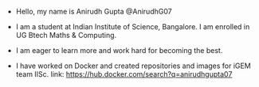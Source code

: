 - Hello, my name is Anirudh Gupta @AnirudhG07
- I am a student at Indian Institute of Science, Bangalore. I am enrolled in UG Btech Maths & Computing.

- I am eager to learn more and work hard for becoming the best. 




- I have worked on Docker and created repositories and images for iGEM team IISc. link: https://hub.docker.com/search?q=anirudhgupta07

